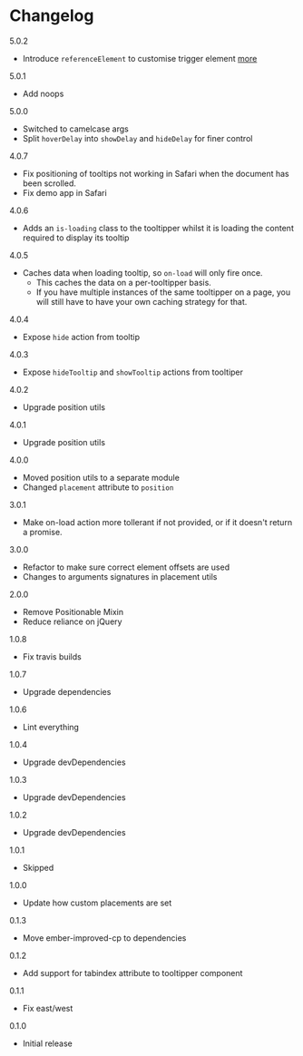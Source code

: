 # Changelog

5.0.2

* Introduce `referenceElement` to customise trigger element [more](https://github.com/zestia/ember-async-tooltips#custom-reference-element)

5.0.1

* Add noops

5.0.0

* Switched to camelcase args
* Split `hoverDelay` into `showDelay` and `hideDelay` for finer control

4.0.7

* Fix positioning of tooltips not working in Safari when the document has been scrolled.
* Fix demo app in Safari

4.0.6

* Adds an `is-loading` class to the tooltipper whilst it is loading the content required to display its tooltip

4.0.5

* Caches data when loading tooltip, so `on-load` will only fire once.
  * This caches the data on a per-tooltipper basis.
  * If you have multiple instances of the same tooltipper on a page, you will still have to have your own caching strategy for that.

4.0.4

* Expose `hide` action from tooltip

4.0.3

* Expose `hideTooltip` and `showTooltip` actions from tooltiper

4.0.2

* Upgrade position utils

4.0.1

* Upgrade position utils

4.0.0

* Moved position utils to a separate module
* Changed `placement` attribute to `position`

3.0.1

* Make on-load action more tollerant if not provided, or if it doesn't return a promise.

3.0.0

* Refactor to make sure correct element offsets are used
* Changes to arguments signatures in placement utils

2.0.0

* Remove Positionable Mixin
* Reduce reliance on jQuery

1.0.8

* Fix travis builds

1.0.7

* Upgrade dependencies

1.0.6

* Lint everything

1.0.4

* Upgrade devDependencies

1.0.3

* Upgrade devDependencies

1.0.2

* Upgrade devDependencies

1.0.1

* Skipped

1.0.0

* Update how custom placements are set

0.1.3

* Move ember-improved-cp to dependencies

0.1.2

* Add support for tabindex attribute to tooltipper component

0.1.1

* Fix east/west

0.1.0

* Initial release
